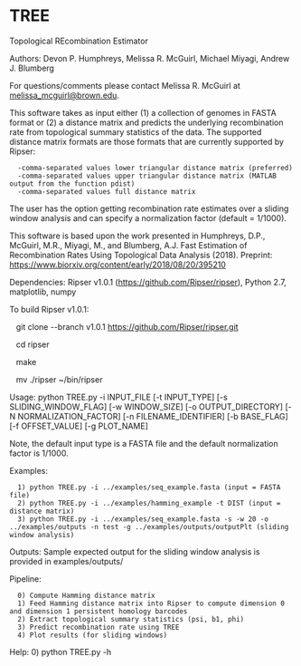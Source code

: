 # TREE
Topological REcombination Estimator

Authors: Devon P. Humphreys, Melissa R. McGuirl, Michael Miyagi, Andrew J. Blumberg

For questions/comments please contact Melissa R. McGuirl at melissa_mcguirl@brown.edu.

This software takes as input either (1) a collection of genomes in FASTA format  or (2) a distance matrix and predicts the underlying recombination rate from topological summary statistics of the data. The supported distance matrix formats are those formats that are currently supported by Ripser:

      -comma-separated values lower triangular distance matrix (preferred)
      -comma-separated values upper triangular distance matrix (MATLAB output from the function pdist)
      -comma-separated values full distance matrix

The user has the option getting recombination rate estimates over a sliding window analysis and can specify a normalization factor (default = 1/1000). 

This software is based upon the work presented in Humphreys, D.P., McGuirl, M.R., Miyagi, M., and Blumberg, A.J. Fast Estimation of Recombination Rates Using Topological Data Analysis (2018). Preprint: https://www.biorxiv.org/content/early/2018/08/20/395210

Dependencies: Ripser v1.0.1 (https://github.com/Ripser/ripser), Python 2.7, matplotlib, numpy

To build Ripser v1.0.1:

   git clone --branch v1.0.1 https://github.com/Ripser/ripser.git
   
   cd ripser 
   
   make
   
   mv ./ripser ~/bin/ripser

Usage: python TREE.py -i INPUT_FILE [-t INPUT_TYPE] [-s SLIDING_WINDOW_FLAG] [-w WINDOW_SIZE] [-o OUTPUT_DIRECTORY] [-N NORMALIZATION_FACTOR] [-n FILENAME_IDENTIFIER] [-b BASE_FLAG] [-f OFFSET_VALUE] [-g PLOT_NAME]

Note, the default input type is a FASTA file and the default normalization factor is 1/1000. 

Examples:    

      1) python TREE.py -i ../examples/seq_example.fasta (input = FASTA file)   
      2) python TREE.py -i ../examples/hamming_example -t DIST (input = distance matrix)
      3) python TREE.py -i ../examples/seq_example.fasta -s -w 20 -o ../examples/outputs -n test -g ../examples/outputs/outputPlt (sliding window analysis)
      
Outputs:
      Sample expected output for the sliding window analysis is provided in examples/outputs/
      
Pipeline:

      0) Compute Hamming distance matrix
      1) Feed Hamming distance matrix into Ripser to compute dimension 0 and dimension 1 persistent homology barcodes
      2) Extract topological summary statistics (psi, b1, phi)
      3) Predict recombination rate using TREE
      4) Plot results (for sliding windows)

Help:
      0) python TREE.py -h
